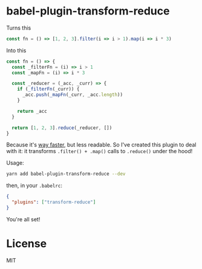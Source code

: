# babel-plugin-transform-reduce

Turns this

```js
const fn = () => [1, 2, 3].filter(i => i > 1).map(i => i * 3)
```

Into this

```js
const fn = () => {
  const _filterFn = (i) => i > 1
  const _mapFn = (i) => i * 3

  const _reducer = (_acc, _curr) => {
    if (_filterFn(_curr)) {
      _acc.push(_mapFn(_curr, _acc.length))
    }

    return _acc
  }

  return [1, 2, 3].reduce(_reducer, [])
}
```

Because it's [way faster](https://jsperf.com/reduce-filter-map/1), but less readable.
So I've created this plugin to deal with it: it transforms `.filter() + .map()` calls to `.reduce()` under the hood!

Usage:

```bash
yarn add babel-plugin-transform-reduce --dev
```

then, in your `.babelrc`:

```json
{
  "plugins": ["transform-reduce"]
}
```

You're all set!

# License

MIT
